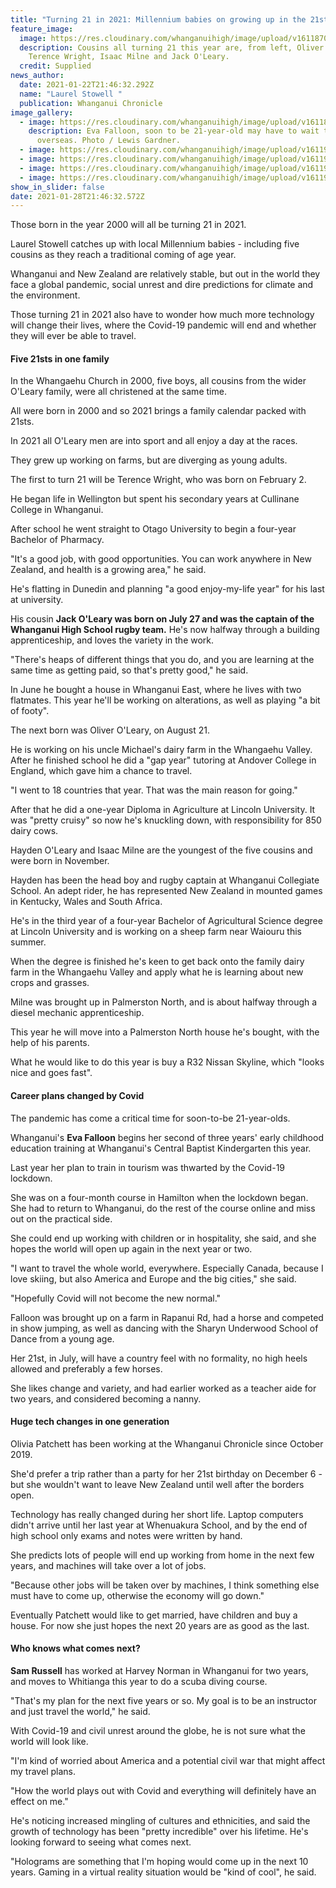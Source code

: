 ```yaml
---
title: "Turning 21 in 2021: Millennium babies on growing up in the 21st century"
feature_image:
  image: https://res.cloudinary.com/whanganuihigh/image/upload/v1611870489/News/Jack_O_Leary._chron_23.1.21.jpg
  description: Cousins all turning 21 this year are, from left, Oliver O'Leary,
    Terence Wright, Isaac Milne and Jack O'Leary.
  credit: Supplied
news_author:
  date: 2021-01-22T21:46:32.292Z
  name: "Laurel Stowell "
  publication: Whanganui Chronicle
image_gallery:
  - image: https://res.cloudinary.com/whanganuihigh/image/upload/v1611870756/News/Eva_Falloon._chron_23.1.21.jpg
    description: Eva Falloon, soon to be 21-year-old may have to wait to travel
      overseas. Photo / Lewis Gardner.
  - image: https://res.cloudinary.com/whanganuihigh/image/upload/v1611978709/News/Sam-the-man-1.jpg
  - image: https://res.cloudinary.com/whanganuihigh/image/upload/v1611978733/News/Sam-the-man-2.jpg
  - image: https://res.cloudinary.com/whanganuihigh/image/upload/v1611978759/News/Sam-the-man-3.jpg
  - image: https://res.cloudinary.com/whanganuihigh/image/upload/v1611978784/News/Sam-the-man-4.jpg
show_in_slider: false
date: 2021-01-28T21:46:32.572Z
---
```

Those born in the year 2000 will all be turning 21 in 2021.

Laurel Stowell catches up with local Millennium babies - including five cousins as they reach a traditional coming of age year.

Whanganui and New Zealand are relatively stable, but out in the world they face a global pandemic, social unrest and dire predictions for climate and the environment.

Those turning 21 in 2021 also have to wonder how much more technology will change their lives, where the Covid-19 pandemic will end and whether they will ever be able to travel.

#### Five 21sts in one family

In the Whangaehu Church in 2000, five boys, all cousins from the wider O'Leary family, were all christened at the same time.

All were born in 2000 and so 2021 brings a family calendar packed with 21sts.

In 2021 all O'Leary men are into sport and all enjoy a day at the races.

They grew up working on farms, but are diverging as young adults.

The first to turn 21 will be Terence Wright, who was born on February 2.

He began life in Wellington but spent his secondary years at Cullinane College in Whanganui.

After school he went straight to Otago University to begin a four-year Bachelor of Pharmacy.

"It's a good job, with good opportunities. You can work anywhere in New Zealand, and health is a growing area," he said.

He's flatting in Dunedin and planning "a good enjoy-my-life year" for his last at university.

His cousin **Jack O'Leary was born on July 27 and was the captain of the Whanganui High School rugby team.** He's now halfway through a building apprenticeship, and loves the variety in the work.

"There's heaps of different things that you do, and you are learning at the same time as getting paid, so that's pretty good," he said.

In June he bought a house in Whanganui East, where he lives with two flatmates. This year he'll be working on alterations, as well as playing "a bit of footy".

The next born was Oliver O'Leary, on August 21.

He is working on his uncle Michael's dairy farm in the Whangaehu Valley. After he finished school he did a "gap year" tutoring at Andover College in England, which gave him a chance to travel.

"I went to 18 countries that year. That was the main reason for going."

After that he did a one-year Diploma in Agriculture at Lincoln University. It was "pretty cruisy" so now he's knuckling down, with responsibility for 850 dairy cows.

Hayden O'Leary and Isaac Milne are the youngest of the five cousins and were born in November.

Hayden has been the head boy and rugby captain at Whanganui Collegiate School. An adept rider, he has represented New Zealand in mounted games in Kentucky, Wales and South Africa.

He's in the third year of a four-year Bachelor of Agricultural Science degree at Lincoln University and is working on a sheep farm near Waiouru this summer.

When the degree is finished he's keen to get back onto the family dairy farm in the Whangaehu Valley and apply what he is learning about new crops and grasses.

Milne was brought up in Palmerston North, and is about halfway through a diesel mechanic apprenticeship.

This year he will move into a Palmerston North house he's bought, with the help of his parents.

What he would like to do this year is buy a R32 Nissan Skyline, which "looks nice and goes fast".

#### Career plans changed by Covid

The pandemic has come a critical time for soon-to-be 21-year-olds.

Whanganui's **Eva Falloon** begins her second of three years' early childhood education training at Whanganui's Central Baptist Kindergarten this year.

Last year her plan to train in tourism was thwarted by the Covid-19 lockdown.

She was on a four-month course in Hamilton when the lockdown began. She had to return to Whanganui, do the rest of the course online and miss out on the practical side.

She could end up working with children or in hospitality, she said, and she hopes the world will open up again in the next year or two.

"I want to travel the whole world, everywhere. Especially Canada, because I love skiing, but also America and Europe and the big cities," she said.

"Hopefully Covid will not become the new normal."

Falloon was brought up on a farm in Rapanui Rd, had a horse and competed in show jumping, as well as dancing with the Sharyn Underwood School of Dance from a young age.

Her 21st, in July, will have a country feel with no formality, no high heels allowed and preferably a few horses.

She likes change and variety, and had earlier worked as a teacher aide for two years, and considered becoming a nanny.

#### Huge tech changes in one generation

Olivia Patchett has been working at the Whanganui Chronicle since October 2019.

She'd prefer a trip rather than a party for her 21st birthday on December 6 - but she wouldn't want to leave New Zealand until well after the borders open.

Technology has really changed during her short life. Laptop computers didn't arrive until her last year at Whenuakura School, and by the end of high school only exams and notes were written by hand.

She predicts lots of people will end up working from home in the next few years, and machines will take over a lot of jobs.

"Because other jobs will be taken over by machines, I think something else must have to come up, otherwise the economy will go down."

Eventually Patchett would like to get married, have children and buy a house. For now she just hopes the next 20 years are as good as the last.

#### Who knows what comes next?

**Sam Russell** has worked at Harvey Norman in Whanganui for two years, and moves to Whitianga this year to do a scuba diving course.

"That's my plan for the next five years or so. My goal is to be an instructor and just travel the world," he said.

With Covid-19 and civil unrest around the globe, he is not sure what the world will look like.

"I'm kind of worried about America and a potential civil war that might affect my travel plans.

"How the world plays out with Covid and everything will definitely have an effect on me."

He's noticing increased mingling of cultures and ethnicities, and said the growth of technology has been "pretty incredible" over his lifetime. He's looking forward to seeing what comes next.

"Holograms are something that I'm hoping would come up in the next 10 years. Gaming in a virtual reality situation would be "kind of cool", he said.
